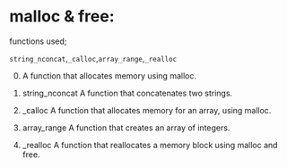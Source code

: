 # malloc & free:

functions used;

 ``string_nconcat``,``_calloc``,``array_range``,``_realloc``

0. A function that allocates memory using malloc.

1. string_nconcat
    A function that concatenates two strings.

2. _calloc
    A function that allocates memory for an array, using malloc.

3. array_range
    A function that creates an array of integers.

4. _realloc
    A function that reallocates a memory block using malloc and free.
